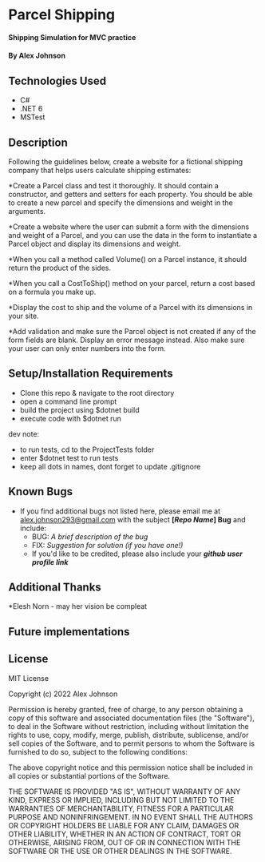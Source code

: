 # Parcel Shipping

#### Shipping Simulation for MVC practice

#### By Alex Johnson

## Technologies Used

* C#
* .NET 6
* MSTest

## Description
 Following the guidelines below, create a website for a fictional shipping company that helps users calculate shipping estimates:

*Create a Parcel class and test it thoroughly. It should contain a constructor, and getters and setters for each property. You should be able to create a new parcel and specify the dimensions and weight in the arguments.

*Create a website where the user can submit a form with the dimensions and weight of a Parcel, and you can use the data in the form to instantiate a Parcel object and display its dimensions and weight.

*When you call a method called Volume() on a Parcel instance, it should return the product of the sides.

*When you call a CostToShip() method on your parcel, return a cost based on a formula you make up.

*Display the cost to ship and the volume of a Parcel with its dimensions in your site.

*Add validation and make sure the Parcel object is not created if any of the form fields are blank. Display an error message instead. Also make sure your user can only enter numbers into the form.



## Setup/Installation Requirements

* Clone this repo & navigate to the root directory
* open a command line prompt
* build the project using $dotnet build
* execute code with $dotnet run

dev note:
* to run tests, cd to the ProjectTests folder
* enter $dotnet test to run tests
* keep all dots in names, dont forget to update .gitignore

## Known Bugs

* If you find additional bugs not listed here, please email me at alex.johnson293@gmail.com with the subject **[_Repo Name_] Bug** and include:
  * BUG: _A brief description of the bug_
  * FIX: _Suggestion for solution (if you have one!)_
  * If you'd like to be credited, please also include your **_github user profile link_**

## Additional Thanks

*Elesh Norn - may her vision be compleat

## Future implementations


## License
MIT License

Copyright (c) 2022 Alex Johnson

Permission is hereby granted, free of charge, to any person obtaining a copy
of this software and associated documentation files (the "Software"), to deal
in the Software without restriction, including without limitation the rights
to use, copy, modify, merge, publish, distribute, sublicense, and/or sell
copies of the Software, and to permit persons to whom the Software is
furnished to do so, subject to the following conditions:

The above copyright notice and this permission notice shall be included in all
copies or substantial portions of the Software.

THE SOFTWARE IS PROVIDED "AS IS", WITHOUT WARRANTY OF ANY KIND, EXPRESS OR IMPLIED, 
INCLUDING BUT NOT LIMITED TO THE WARRANTIES OF MERCHANTABILITY, FITNESS FOR A PARTICULAR 
PURPOSE AND NONINFRINGEMENT. IN NO EVENT SHALL THE AUTHORS OR COPYRIGHT HOLDERS 
BE LIABLE FOR ANY CLAIM, DAMAGES OR OTHER LIABILITY, WHETHER IN AN ACTION OF CONTRACT,
TORT OR OTHERWISE, ARISING FROM, OUT OF OR IN CONNECTION WITH THE SOFTWARE OR THE USE
OR OTHER DEALINGS IN THE SOFTWARE.
